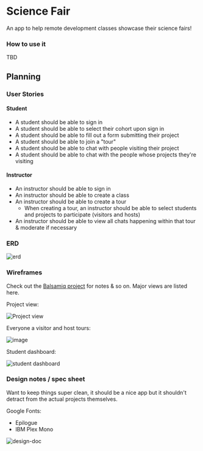 # Science Fair

An app to help remote development classes showcase their science fairs!

### How to use it

TBD

## Planning

### User Stories

#### Student

- A student should be able to sign in
- A student should be able to select their cohort upon sign in
- A student should be able to fill out a form submitting their project
- A student should be able to join a "tour"
- A student should be able to chat with people visiting their project
- A student should be able to chat with the people whose projects they're visiting

#### Instructor

- An instructor should be able to sign in
- An instructor should be able to create a class
- An instructor should be able to create a tour
  - When creating a tour, an instructor should be able to select students and projects to participate (visitors and hosts)
- An instructor should be able to view all chats happening within that tour & moderate if necessary

### ERD

![erd](https://user-images.githubusercontent.com/12768542/94058798-86269100-fdaf-11ea-9dc6-ea3438e144b6.png)


### Wireframes

Check out the [Balsamiq project](https://balsamiq.cloud/swttol2/pni04pp) for notes & so on. Major views are listed here.

Project view:

![Project view](https://user-images.githubusercontent.com/12768542/94060142-6ee8a300-fdb1-11ea-9a2f-4fe366b7bc00.png)

Everyone a visitor and host tours:

![image](https://user-images.githubusercontent.com/12768542/94061278-2e8a2480-fdb3-11ea-888a-30ab0e0d9546.png)

Student dashboard:

![student dashboard](https://user-images.githubusercontent.com/12768542/94076418-03133400-fdcb-11ea-9aea-4b71d10f88ff.png)

### Design notes / spec sheet

Want to keep things super clean, it should be a nice app but it shouldn't detract from the actual projects themselves.

Google Fonts:
- Epilogue
- IBM Plex Mono

![design-doc](https://user-images.githubusercontent.com/12768542/94088348-46c36900-fdde-11ea-9239-dd8f596f2914.png)

